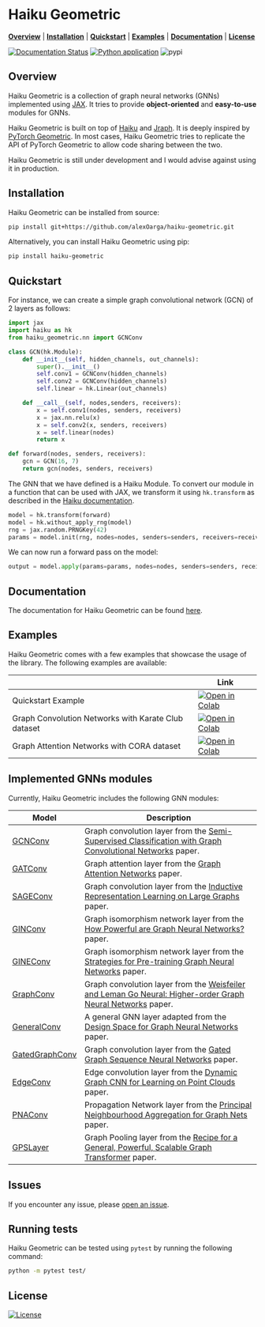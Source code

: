 # Haiku Geometric

[**Overview**](#overview)
| [**Installation**](#installation)
| [**Quickstart**](#quickstart)
| [**Examples**](#examples)
| [**Documentation**](https://haiku-geometric.readthedocs.io/en/latest/)
| [**License**](#license)

[![Documentation Status](https://readthedocs.org/projects/haiku-geometric/badge/?version=latest)](https://haiku-geometric.readthedocs.io/en/latest/?badge=latest)
[![Python application](https://github.com/alexOarga/haiku-geometric/actions/workflows/python-app.yml/badge.svg)](https://github.com/alexOarga/haiku-geometric/actions/workflows/python-app.yml)
![pypi](https://img.shields.io/pypi/v/haiku-geometric)

## Overview

Haiku Geometric is a collection of graph neural networks (GNNs) implemented using [JAX](https://jax.readthedocs.io/en/latest/notebooks/quickstart.html). It tries to provide **object-oriented** and **easy-to-use** modules for GNNs.

Haiku Geometric is built on top of [Haiku](https://github.com/deepmind/dm-haiku) and [Jraph](https://github.com/deepmind/jraph).
It is deeply inspired by [PyTorch Geometric](https://github.com/pyg-team/pytorch_geometric). 
In most cases, Haiku Geometric tries to replicate the API of PyTorch Geometric to allow code sharing between the two.

Haiku Geometric is still under development and I would advise against using it in production.

## Installation

Haiku Geometric can be installed from source:

```bash
pip install git+https://github.com/alexOarga/haiku-geometric.git
```

Alternatively, you can install Haiku Geometric using pip:
```bash
pip install haiku-geometric
```

## Quickstart

For instance, we can create a simple graph convolutional network (GCN) of 2 layers 
as follows:
```python
import jax
import haiku as hk
from haiku_geometric.nn import GCNConv

class GCN(hk.Module):
    def __init__(self, hidden_channels, out_channels):
        super().__init__()
        self.conv1 = GCNConv(hidden_channels)
        self.conv2 = GCNConv(hidden_channels)
        self.linear = hk.Linear(out_channels)

    def __call__(self, nodes,senders, receivers):
        x = self.conv1(nodes, senders, receivers)
        x = jax.nn.relu(x)
        x = self.conv2(x, senders, receivers)
        x = self.linear(nodes)
        return x

def forward(nodes, senders, receivers):
    gcn = GCN(16, 7)
    return gcn(nodes, senders, receivers)
```

The GNN that we have defined is a Haiku Module. 
To convert our module in a function that can be used with JAX, we transform
it using `hk.transform` as described in the 
[Haiku documentation](https://dm-haiku.readthedocs.io/en/latest/).

```python
model = hk.transform(forward)
model = hk.without_apply_rng(model)
rng = jax.random.PRNGKey(42)
params = model.init(rng, nodes=nodes, senders=senders, receivers=receivers)
```

We can now run a forward pass on the model:
```python
output = model.apply(params=params, nodes=nodes, senders=senders, receivers=receivers)
```

## Documentation

The documentation for Haiku Geometric can be found [here](https://haiku-geometric.readthedocs.io/en/latest/).

## Examples

Haiku Geometric comes with a few examples that showcase the usage of the library.
The following examples are available:

|                                                     | Link                                                                                                                                                                                                                                                    |
|-----------------------------------------------------|---------------------------------------------------------------------------------------------------------------------------------------------------------------------------------------------------------------------------------------------------------|
| Quickstart Example                                  | [![Open in Colab](https://img.shields.io/static/v1.svg?logo=google-colab&label=Quickstart&message=Open%20In%20Colab&color=blue)](https://colab.research.google.com/github/alexOarga/haiku-geometric/blob/main/docs/source/notebooks/1_quickstart.ipynb) |
| Graph Convolution Networks with Karate Club dataset | [![Open in Colab](https://img.shields.io/static/v1.svg?logo=google-colab&label=GCNConv&message=Open%20In%20Colab&color=blue)](https://colab.research.google.com/github/alexOarga/haiku-geometric/blob/main/examples/GCNConv_karate_club.ipynb)          |
| Graph Attention Networks with CORA dataset          | [![Open in Colab](https://img.shields.io/static/v1.svg?logo=google-colab&label=GATConv&message=Open%20In%20Colab&color=blue)](https://colab.research.google.com/github/alexOarga/haiku-geometric/blob/main/examples/GATConv_CORA.ipynb)                 |


## Implemented GNNs modules

Currently, Haiku Geometric includes the following GNN modules:

| Model                                                                                                                     | Description                                                                                                                                    |
|---------------------------------------------------------------------------------------------------------------------------|------------------------------------------------------------------------------------------------------------------------------------------------|
| [GCNConv](https://haiku-geometric.readthedocs.io/en/latest/modules/nn.html#haiku_geometric.nn.conv.GCNConv)               | Graph convolution layer from the [Semi-Supervised Classification with Graph Convolutional Networks](https://arxiv.org/abs/1609.02907) paper.   |
| [GATConv](https://haiku-geometric.readthedocs.io/en/latest/modules/nn.html#haiku_geometric.nn.conv.GATConv)               | Graph attention layer from the [Graph Attention Networks](https://arxiv.org/abs/1710.10903) paper.                                             |
| [SAGEConv](https://haiku-geometric.readthedocs.io/en/latest/modules/nn.html#haiku_geometric.nn.conv.SAGEConv)             | Graph convolution layer from the [Inductive Representation Learning on Large Graphs](https://arxiv.org/abs/1706.02216) paper.                  |
| [GINConv](https://haiku-geometric.readthedocs.io/en/latest/modules/nn.html#haiku_geometric.nn.conv.GINConv)               | Graph isomorphism network layer from the [How Powerful are Graph Neural Networks?](https://arxiv.org/abs/1810.00826) paper.                    |
| [GINEConv](https://haiku-geometric.readthedocs.io/en/latest/modules/nn.html#haiku_geometric.nn.conv.GINEConv)             | Graph isomorphism network layer from the [Strategies for Pre-training Graph Neural Networks](https://arxiv.org/abs/1905.12265) paper.          |
| [GraphConv](https://haiku-geometric.readthedocs.io/en/latest/modules/nn.html#haiku_geometric.nn.conv.GraphConv)           | Graph convolution layer from the [Weisfeiler and Leman Go Neural: Higher-order Graph Neural Networks](https://arxiv.org/abs/1810.02244) paper. |
| [GeneralConv](https://haiku-geometric.readthedocs.io/en/latest/modules/nn.html#haiku_geometric.nn.conv.GeneralConv)       | A general GNN layer adapted from the [Design Space for Graph Neural Networks](https://arxiv.org/abs/2011.08843) paper.                         |
| [GatedGraphConv](https://haiku-geometric.readthedocs.io/en/latest/modules/nn.html#haiku_geometric.nn.conv.GatedGraphConv) | Graph convolution layer from the [Gated Graph Sequence Neural Networks](https://arxiv.org/abs/1511.05493) paper.                               |
| [EdgeConv](https://haiku-geometric.readthedocs.io/en/latest/modules/nn.html#haiku_geometric.nn.conv.EdgeConv)             | Edge convolution layer from the [Dynamic Graph CNN for Learning on Point Clouds](https://arxiv.org/abs/1801.07829) paper.                      |
| [PNAConv](https://haiku-geometric.readthedocs.io/en/latest/modules/nn.html#haiku_geometric.nn.conv.PNAConv)               | Propagation Network layer from the [Principal Neighbourhood Aggregation for Graph Nets](https://arxiv.org/abs/2004.05718) paper.               |
| [GPSLayer](https://haiku-geometric.readthedocs.io/en/latest/modules/nn.html#haiku_geometric.nn.conv.GPSLayer)             | Graph Pooling layer from the [Recipe for a General, Powerful, Scalable Graph Transformer](https://arxiv.org/abs/2205.12454) paper.             |


## Issues

If you encounter any issue, please [open an issue](https://github.com/alexOarga/haiku-geometric/issues/new).

## Running tests

Haiku Geometric can be tested using `pytest` by running the following command:

```bash
python -m pytest test/
```

## License

[![License](https://img.shields.io/badge/License-Apache_2.0-blue.svg)](https://opensource.org/licenses/Apache-2.0)
